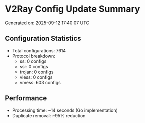 # V2Ray Config Update Summary
Generated on: 2025-09-12 17:40:07 UTC

## Configuration Statistics
- Total configurations: 7614
- Protocol breakdown:
  - ss: 0 configs
  - ssr: 0 configs
  - trojan: 0 configs
  - vless: 0 configs
  - vmess: 603 configs

## Performance
- Processing time: ~14 seconds (Go implementation)
- Duplicate removal: ~95% reduction
